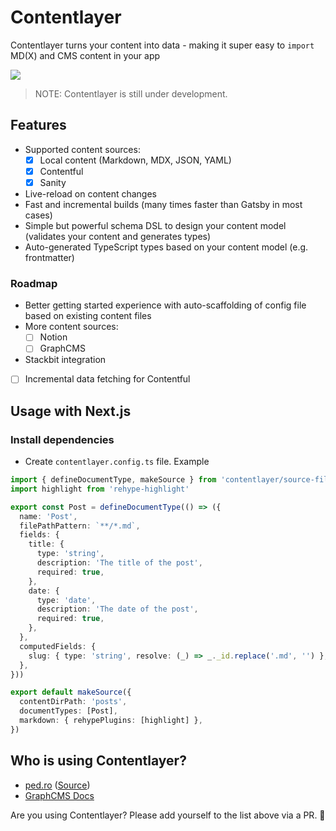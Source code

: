 # Contentlayer

Contentlayer turns your content into data - making it super easy to `import` MD(X) and CMS content in your app

![](https://images2.imgbox.com/d5/db/LtP3GT3s_o.png)

> NOTE: Contentlayer is still under development.

## Features

- Supported content sources:
  - [x] Local content (Markdown, MDX, JSON, YAML)
  - [x] Contentful
  - [x] Sanity
- Live-reload on content changes
- Fast and incremental builds (many times faster than Gatsby in most cases)
- Simple but powerful schema DSL to design your content model (validates your content and generates types)
- Auto-generated TypeScript types based on your content model (e.g. frontmatter)

### Roadmap

- Better getting started experience with auto-scaffolding of config file based on existing content files
- More content sources:
  - [ ] Notion
  - [ ] GraphCMS
- Stackbit integration
- [ ] Incremental data fetching for Contentful

## Usage with Next.js

### Install dependencies

- Create `contentlayer.config.ts` file. Example

```ts
import { defineDocumentType, makeSource } from 'contentlayer/source-files'
import highlight from 'rehype-highlight'

export const Post = defineDocumentType(() => ({
  name: 'Post',
  filePathPattern: `**/*.md`,
  fields: {
    title: {
      type: 'string',
      description: 'The title of the post',
      required: true,
    },
    date: {
      type: 'date',
      description: 'The date of the post',
      required: true,
    },
  },
  computedFields: {
    slug: { type: 'string', resolve: (_) => _._id.replace('.md', '') },
  },
}))

export default makeSource({
  contentDirPath: 'posts',
  documentTypes: [Post],
  markdown: { rehypePlugins: [highlight] },
})
```

## Who is using Contentlayer?

- [ped.ro](https://ped.ro) ([Source](https://github.com/peduarte/ped.ro))
- [GraphCMS Docs](https://graphcms.com/docs)

Are you using Contentlayer? Please add yourself to the list above via a PR. 🙏


